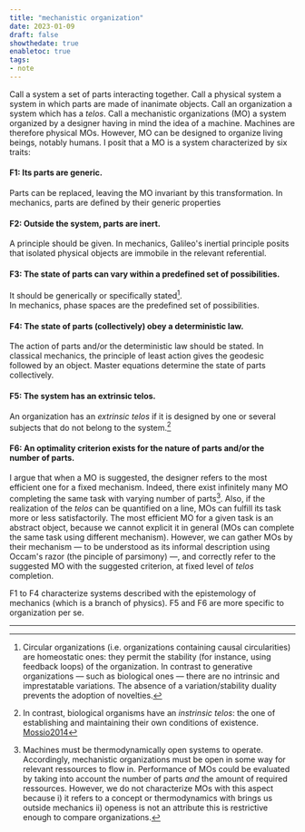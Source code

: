 ```yaml
---
title: "mechanistic organization"
date: 2023-01-09
draft: false
showthedate: true
enabletoc: true
tags:
- note
---
```


Call a system a set of parts interacting together. 
Call a physical system a system in which parts are made of inanimate objects. 
Call an organization a system which has a *telos*. 
Call a mechanistic organizations (MO) a system organized by a designer having in mind the idea of a machine. 
Machines are therefore physical MOs. 
However, MO can be designed to organize living beings, notably humans. 
I posit that a MO is a system characterized by six traits:

#### F1: Its parts are generic.
Parts can be replaced, leaving the MO invariant by this transformation.
In mechanics, parts are defined by their generic properties 

#### F2: Outside the system, parts are inert. 
A principle should be given. 
In mechanics, Galileo's inertial principle posits that isolated physical objects are immobile in the relevant referential. 

#### F3: The state of parts can vary within a predefined set of possibilities. 
It should be generically or specifically stated[^2].  
In mechanics, phase spaces are the predefined set of possibilities. 
 
#### F4: The state of parts (collectively) obey a deterministic law.
The action of parts and/or the deterministic law should be stated.
In classical mechanics, the principle of least action gives the geodesic followed by an object. Master equations determine the state of parts collectively. 

#### F5: The system has an extrinsic telos. 
An organization has an *extrinsic* *telos* if it is designed by one or several subjects that do not belong to the system.[^1] 

#### F6: An optimality criterion exists for the nature of parts and/or the number of parts. 
I argue that when a MO is suggested, the designer refers to the most efficient one for a fixed mechanism. Indeed, there exist infinitely many MO completing the same task with varying number of parts[^3]. Also, if the realization of the *telos* can be quantified on a line, MOs can fulfill its task more or less satisfactorily. The most efficient MO for a given task is an abstract object, because we cannot explicit it in general (MOs can complete the same task using different mechanism). However, we can gather MOs by their mechanism — to be understood as its informal description using Occam's razor (the pinciple of parsimony) —, and correctly refer to the suggested MO with the suggested criterion, at fixed level of *telos* completion. 

F1 to F4 characterize systems described with the epistemology of mechanics (which is a branch of physics). F5 and F6 are more specific to organization per se. 


---------- 
[^1]: In contrast, biological organisms have an *instrinsic* *telos*: the one of establishing and maintaining their own conditions of existence. [Mossio2014](reference/Mossio2014.md)
[^2]: Circular organizations (i.e. organizations containing causal circularities) are homeostatic ones: they permit the stability (for instance, using feedback loops) of the organization. In contrast to generative organizations — such as biological ones — there are no intrinsic and imprestatable variations. The absence of a variation/stability duality prevents the adoption of novelties. 
[^3]: Machines must be thermodynamically open systems to operate. Accordingly, mechanistic organizations must be open in some way for relevant ressources to flow in. Performance of MOs could be evaluated by taking into account the number of parts *and* the amount of required ressources. However, we do not characterize MOs with this aspect because i) it refers to a concept or thermodynamics with brings us outside mechanics ii) openess is not an attribute this is restrictive enough to compare organizations. 
